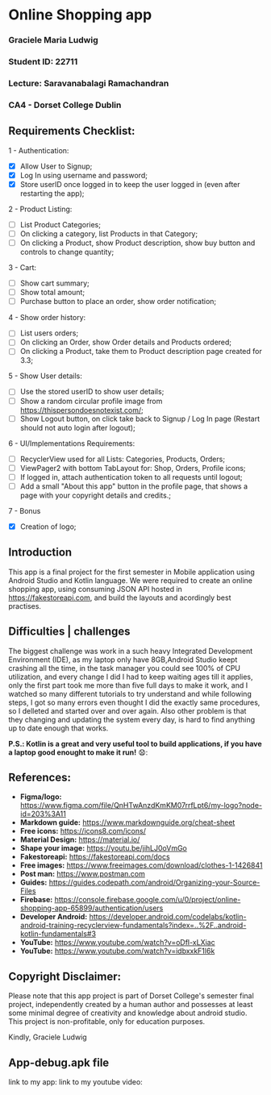 # **Online Shopping app**
### Graciele Maria Ludwig
### Student ID: 22711
### Lecture: Saravanabalagi Ramachandran
### CA4 - Dorset College Dublin

## Requirements Checklist:
1 - Authentication:
- [x] Allow User to Signup;
- [x] Log In using username and password;
- [x] Store userID once logged in to keep the user logged in (even after restarting the app);

2 - Product Listing:
- [ ] List Product Categories;
- [ ] On clicking a category, list Products in that Category;
- [ ] On clicking a Product, show Product description, show buy button and controls to change quantity;

3 - Cart:
- [ ] Show cart summary;
- [ ] Show total amount;
- [ ] Purchase button to place an order, show order notification;

4 - Show order history:
- [ ] List users orders;
- [ ] On clicking an Order, show Order details and Products ordered;
- [ ] On clicking a Product, take them to Product description page created for 3.3;

5 - Show User details:
- [ ] Use the stored userID to show user details;
- [ ] Show a random circular profile image from https://thispersondoesnotexist.com/;
- [ ] Show Logout button, on click take back to Signup / Log In page (Restart should not auto login after logout);

6 - UI/Implementations Requirements:
- [ ] RecyclerView used for all Lists: Categories, Products, Orders;
- [ ] ViewPager2 with bottom TabLayout for: Shop, Orders, Profile icons;
- [ ] If logged in, attach authentication token to all requests until logout;
- [ ] Add a small "About this app" button in the profile page, that shows a page with your copyright details and credits.;

7 - Bonus
- [x] Creation of logo;

## Introduction
This app is a final project for the first semester in Mobile application using Android Studio and Kotlin language. We were required to create an online shopping app, using consuming JSON API hosted in https://fakestoreapi.com, and build the layouts and acordingly best practises.

## Difficulties | challenges
The biggest challenge was work in a such heavy Integrated Development Environment (IDE), as my laptop only have 8GB,Android Studio keept crashing all the time, in the task manager you could see 100% of CPU utilization,  and  every change I did I had to keep waiting ages till it applies, only the first part took me more than five full days to make it work, and I watched so many different tutorials to try understand and while following steps, I got so many errors even thought I did the exactly same procedures, so I delleted and started over and over again. Also other problem is that they changing and updating the system every day, is hard to find anything up to date enough that works. 

**P.S.: Kotlin is a great and very useful tool to build applications, if you have a laptop good enought to make it run!** 😧:

## References:
- **Figma/logo:** https://www.figma.com/file/QnHTwAnzdKmKM07rrfLpt6/my-logo?node-id=203%3A11
- **Markdown guide:** https://www.markdownguide.org/cheat-sheet
- **Free icons:** https://icons8.com/icons/
- **Material Design:** https://material.io/
- **Shape your image:** https://youtu.be/jihLJ0oVmGo
- **Fakestoreapi:** https://fakestoreapi.com/docs
- **Free images:** https://www.freeimages.com/download/clothes-1-1426841
- **Post man:** https://www.postman.com
- **Guides:** https://guides.codepath.com/android/Organizing-your-Source-Files
- **Firebase:** https://console.firebase.google.com/u/0/project/online-shopping-app-65899/authentication/users
- **Developer Android:** https://developer.android.com/codelabs/kotlin-android-training-recyclerview-fundamentals?index=..%2F..android-kotlin-fundamentals#3
- **YouTube:** https://www.youtube.com/watch?v=oDfl-xLXiac
- **YouTube:** https://www.youtube.com/watch?v=idbxxkF1l6k


## Copyright Disclaimer:
Please note that this app project is part of Dorset College's semester final project, independently created by a human author and possesses at least some minimal degree of creativity and knowledge about android studio. This project is non-profitable, only for education purposes. 

Kindly, 
Graciele Ludwig

## App-debug.apk file
link to my app:
link to my youtube video:  
